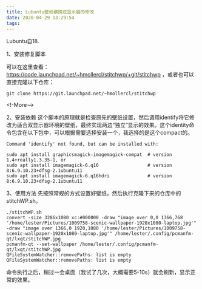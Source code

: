 ```yaml
---
title: Lubuntu壁纸横跨双显示器的修改
date: 2020-04-29 13:29:54
tags:
---
```


Lubuntu自18.


1、安装修复脚本

可以在这里查看：https://code.launchpad.net/~hmollercl/stitchwp/+git/stitchwp ，或者也可以直接克隆以下仓库：
```
git clone https://git.launchpad.net/~hmollercl/stitchwp
```
<!-More-->

2、安装依赖
这个脚本的原理就是检查原先的壁纸设置，然后调用identify将它修改为适合双显示器环境的壁纸，最终实现两边“独立”显示的效果。这个identity命令包含在以下包中，可以根据需要选择安装一个，我选择的是这个compact的。
```
Command 'identify' not found, but can be installed with:

sudo apt install graphicsmagick-imagemagick-compat  # version 1.4+really1.3.35-1, or
sudo apt install imagemagick-6.q16                  # version 8:6.9.10.23+dfsg-2.1ubuntu11
sudo apt install imagemagick-6.q16hdri              # version 8:6.9.10.23+dfsg-2.1ubuntu11
```

3、使用方法
先按照常规的方式设置好壁纸，然后执行克隆下来的仓库中的stitchWP.sh。
```
./stitchWP.sh 
convert -size 3286x1080 xc:#000000 -draw "image over 0,0 1366,768 '/home/lester/Pictures/1009758-scenic-wallpaper-1920x1080-laptop.jpg'" -draw "image over 1366,0 1920,1080 '/home/lester/Pictures/1009758-scenic-wallpaper-1920x1080-laptop.jpg'" /home/lester/.config/pcmanfm-qt/lxqt/stitchWP.jpg
pcmanfm-qt --set-wallpaper /home/lester/.config/pcmanfm-qt/lxqt/stitchWP.jpg
QFileSystemWatcher::removePaths: list is empty
QFileSystemWatcher::removePaths: list is empty
```

命令执行之后，稍过一会桌面（我试了几次，大概需要5-10s）就会刷新，显示正常的效果。